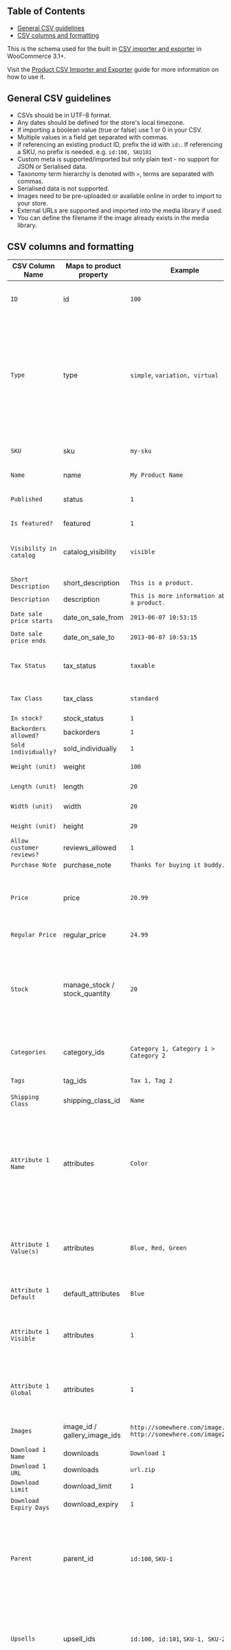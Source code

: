 <!-- START doctoc generated TOC please keep comment here to allow auto update -->
<!-- DON'T EDIT THIS SECTION, INSTEAD RE-RUN doctoc TO UPDATE -->
## Table of Contents

- [General CSV guidelines](#general-csv-guidelines)
- [CSV columns and formatting](#csv-columns-and-formatting)

<!-- END doctoc generated TOC please keep comment here to allow auto update -->

This is the schema used for the built in [CSV importer and exporter](https://github.com/woocommerce/woocommerce/wiki/Product-CSV-Importer-&-Exporter) in WooCommerce 3.1+.

Visit the [Product CSV Importer and Exporter](https://docs.woocommerce.com/document/product-csv-importer-exporter/) guide for more information on how to use it.

## General CSV guidelines

- CSVs should be in UTF-8 format.
- Any dates should be defined for the store's local timezone.
- If importing a boolean value (true or false) use 1 or 0 in your CSV.
- Multiple values in a field get separated with commas.
- If referencing an existing product ID, prefix the id with `id:`. If referencing a SKU, no prefix is needed. e.g. `id:100, SKU101` 
- Custom meta is supported/imported but only plain text - no support for JSON or Serialised data.
- Taxonomy term hierarchy is denoted with `>`, terms are separated with commas.
- Serialised data is not supported.
- Images need to be pre-uploaded or available online in order to import to your store.
- External URLs are supported and imported into the media library if used. 
- You can define the filename if the image already exists in the media library.

## CSV columns and formatting

| CSV Column Name | Maps to product property | Example | Notes |
|---|---|---|---|
| `ID` | id | `100` | Defining this will overwrite data for that ID on import. |
| `Type` | type | `simple`, `variation, virtual` | Product Type. Valid values: simple, variable, grouped, external, variation, virtual, downloadable. Multiple types can be used CSV separated. |
| `SKU` | sku | `my-sku` | Required. Auto-generated if missing. |
| `Name` | name | `My Product Name` | Required. |
| `Published` | status | `1` | 1 for published, 0 for private, -1 for draft. |
| `Is featured?` | featured | `1` | 1 or 0 |
| `Visibility in catalog` | catalog_visibility | `visible` | Supported values: `visible`, `catalog`, `search`, `hidden` |
| `Short Description` | short_description | `This is a product.` |  |
| `Description` | description | `This is more information about a product.` |  |
| `Date sale price starts` | date_on_sale_from | `2013-06-07 10:53:15` | Date or leave blank. |
| `Date sale price ends` | date_on_sale_to | `2013-06-07 10:53:15` | Date or leave blank. |
| `Tax Status` | tax_status | `taxable` | Supported values: `taxable`, `shipping`, `none` |
| `Tax Class` | tax_class | `standard` | Can use any existing tax class. |
| `In stock?` | stock_status | `1` | 1 or 0 |
| `Backorders allowed?` | backorders | `1` | 1, 0, or `notify` |
| `Sold individually?` | sold_individually | `1` | 1 or 0 |
| `Weight (unit)` | weight | `100` | Parse only numbers. |
| `Length (unit)` | length | `20` | Parse only numbers. |
| `Width (unit)` | width | `20` | Parse only numbers. |
| `Height (unit)` | height | `20` | Parse only numbers. |
| `Allow customer reviews?` | reviews_allowed | `1` | 1 or 0 |
| `Purchase Note` | purchase_note | `Thanks for buying it buddy.` |  |
| `Price` | price | `20.99` | May set sale or regular price depending on other columns. |
| `Regular Price` | regular_price | `24.99` | Non-sale price. |
| `Stock` | manage_stock / stock_quantity | `20` | Numeric stock level enables stock management. `parent` can be used for variations. Blank = no stock management. |
| `Categories` | category_ids | `Category 1, Category 1 > Category 2` | CSV list of categories. `>` used for hierarchy. |
| `Tags` | tag_ids | `Tax 1, Tag 2` | CSV list of tags. |
| `Shipping Class` | shipping_class_id | `Name` | Name of shipping class |
| `Attribute 1 Name` | attributes | `Color` | Looks for global attribute or uses text if not found. Include as many as needed. "Used for variations" is set automatically. |
| `Attribute 1 Value(s)` | attributes | `Blue, Red, Green` | List of values. Variations only need 1 value. First is used if multiple get provided. |
| `Attribute 1 Default` | default_attributes | `Blue` | Default value for variable products. |
| `Attribute 1 Visible` | attributes | `1` | 1 or 0. Mapping screen labels this as "Attribute Visibility" |
| `Attribute 1 Global` | attributes | `1` | 1 or 0. Mapping screen labels this as "Is a global attribute?" |
| `Images` | image_id / gallery_image_ids | `http://somewhere.com/image.jpg, http://somewhere.com/image2.jpg` | First is featured image. |
| `Download 1 Name` | downloads | `Download 1` |  |
| `Download 1 URL` | downloads | `url.zip` |  |
| `Download Limit` | download_limit | `1` | `n/a` or a limit. |
| `Download Expiry Days` | download_expiry | `1` | `n/a` or a day limit. |
| `Parent` | parent_id | `id:100`, `SKU-1` | Set parent ID. Used for variations. Can be just a numeric ID e.g. `id:100` or a SKU. Export will use SKU when possible. |
| `Upsells` | upsell_ids | `id:100, id:101`, `SKU-1, SKU-2` | List of IDs. Can be just a numeric ID e.g. `id:100` or a SKU. Export will use SKU when possible. |
| `Cross-sells` | cross_sell_ids | `id:100, id:101`, `SKU-1, SKU-2` | List of IDs. Can be just a numeric ID e.g. `id:100` or a SKU. Export will use SKU when possible. |
| `Position` | menu_order | `1` | Menu order, used for sorting. |